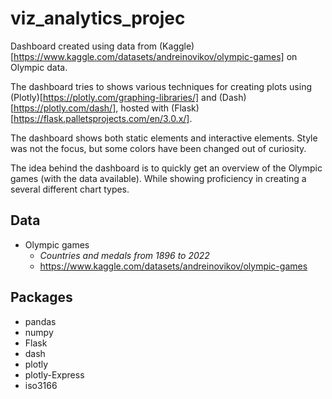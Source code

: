 # viz_analytics_projec
Dashboard created using data from (Kaggle)[https://www.kaggle.com/datasets/andreinovikov/olympic-games] on Olympic data.

The dashboard tries to shows various techniques for creating plots using (Plotly)[https://plotly.com/graphing-libraries/] and (Dash)[https://plotly.com/dash/], hosted with (Flask)[https://flask.palletsprojects.com/en/3.0.x/].

The dashboard shows both static elements and interactive elements.
Style was not the focus, but some colors have been changed out of curiosity.

The idea behind the dashboard is to quickly get an overview of the Olympic games (with the data available). While showing proficiency in creating a several different chart types.

## Data
- Olympic games
    - *Countries and medals from 1896 to 2022*
    - https://www.kaggle.com/datasets/andreinovikov/olympic-games 

## Packages
- pandas
- numpy
- Flask
- dash
- plotly
- plotly-Express
- iso3166